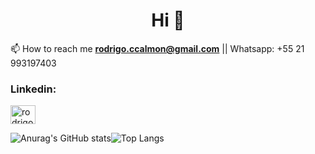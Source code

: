 
<h1 align="center">Hi 👋</h1>

📫 How to reach me  **rodrigo.ccalmon@gmail.com** || Whatsapp: +55 21 993197403
<h3 align="left">Linkedin:</h3>
<p align="left">
<a href="https://www.linkedin.com/in/rodrigo-calmon/" target="blank"><img align="center" src="https://raw.githubusercontent.com/rahuldkjain/github-profile-readme-generator/master/src/images/icons/Social/linked-in-alt.svg" alt="rodrigo-calmon664b289a" height="30" width="40" /></a>
</p>

![Anurag's GitHub stats](https://github-readme-stats.vercel.app/api?username=rodrigoccalmon&show_icons=true&theme=dracula)![Top Langs](https://github-readme-stats.vercel.app/api/top-langs/?username=rodrigoccalmon&layout=compact)


